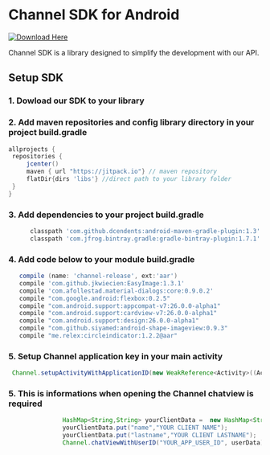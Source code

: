 # Channel SDK for Android

[ ![Download Here]() ](https://s3-us-west-2.amazonaws.com/co.getchannel.builds/android-sdk/channel.aar)

 Channel SDK is a library designed to simplify the development with our API.
 
 ## Setup SDK
 
 ### 1. Dowload our SDK to your library 
 
 ### 2. Add maven repositories and config library directory in your project build.gradle 
   ```gradle
allprojects {
    repositories {
        jcenter()
        maven { url "https://jitpack.io"} // maven repository
        flatDir{dirs 'libs'} //direct path to your library folder
    }
}
```

 ### 3. Add dependencies to your project build.gradle
  ```gradle
        classpath 'com.github.dcendents:android-maven-gradle-plugin:1.3'
        classpath 'com.jfrog.bintray.gradle:gradle-bintray-plugin:1.7.1'
```

### 4. Add code below to your module build.gradle
 ```gradle
    compile (name: 'channel-release', ext:'aar')
    compile 'com.github.jkwiecien:EasyImage:1.3.1'
    compile 'com.afollestad.material-dialogs:core:0.9.0.2'
    compile "com.google.android:flexbox:0.2.5"
    compile "com.android.support:appcompat-v7:26.0.0-alpha1"
    compile "com.android.support:cardview-v7:26.0.0-alpha1"
    compile "com.android.support:design:26.0.0-alpha1"
    compile "com.github.siyamed:android-shape-imageview:0.9.3"
    compile "me.relex:circleindicator:1.2.2@aar"
```

### 5. Setup Channel application key in your main activity
 ```java
  Channel.setupActivityWithApplicationID(new WeakReference<Activity>((Activity)this),"YOUR_APPLICAION_KEY",null,null);
 ```
 
 ### 5. This is informations when opening the Channel chatview is required
 ```java
                HashMap<String,String> yourClientData =  new HashMap<String,String>();
                yourClientData.put("name","YOUR CLIENT NAME");
                yourClientData.put("lastname","YOUR CLIENT LASTNAME");
                Channel.chatViewWithUserID("YOUR_APP_USER_ID", userData);
 ```
